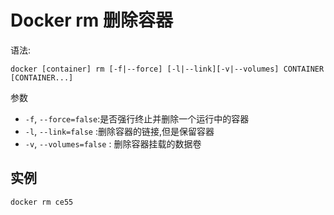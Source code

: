 # Docker rm 删除容器
语法:
```
docker [container] rm [-f|--force] [-l|--link][-v|--volumes] CONTAINER
[CONTAINER...]
```
参数
- `-f`, `--force=false`:是否强行终止并删除一个运行中的容器
- `-l`, `--link=false` :删除容器的链接,但是保留容器
- `-v`, `--volumes=false` : 删除容器挂载的数据卷

## 实例

```
docker rm ce55
```

